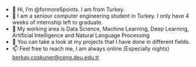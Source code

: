 - 👋 Hi, I’m @formore5points. I am from Turkey.
- 👀 I am a seniour computer engineering student in Turkey. I only have 4 weeks of internship left to graduate.
- 🌱 My working area is Data Science, Machine Learning, Deep Learning, Artificial Intelligence and Natural Language Processing
- 💞️ You can take a look at my projects that I have done in different fields.
- 📫 Feel free to reach me, I am always online.(Especially nights) berkay.coskuner@ceng.deu.edu.tr

<!---
formore5points/formore5points is a ✨ special ✨ repository because its `README.md` (this file) appears on your GitHub profile.
You can click the Preview link to take a look at your changes.
--->
